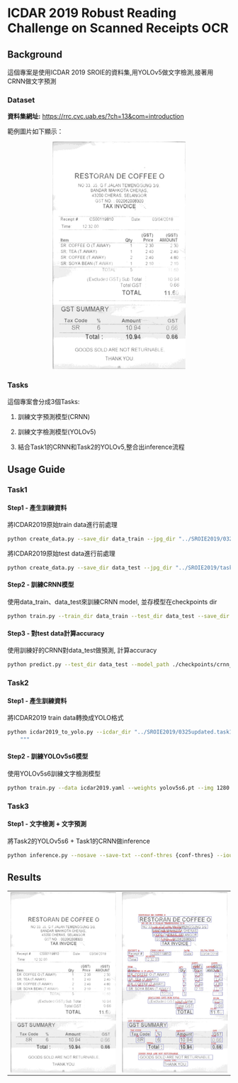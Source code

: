 # ICDAR 2019 Robust Reading Challenge on Scanned Receipts OCR

## Background
這個專案是使用ICDAR 2019 SROIE的資料集,用YOLOv5做文字檢測,接著用CRNN做文字預測

### Dataset
**資料集網址:** https://rrc.cvc.uab.es/?ch=13&com=introduction

範例圖片如下顯示：
<div align=center><img src="./Media/X51008030560.jpg" width="300"/></div>

### Tasks
這個專案會分成3個Tasks:

1. 訓練文字預測模型(CRNN)

2. 訓練文字檢測模型(YOLOv5)

3. 結合Task1的CRNN和Task2的YOLOv5,整合出inference流程

## Usage Guide
### Task1
#### Step1 - 產生訓練資料
將ICDAR2019原始train data進行前處理
```bash
python create_data.py --save_dir data_train --jpg_dir "../SROIE2019/0325updated.task1train(626p)/" --txt_dir "../SROIE2019/0325updated.task1train(626p)/"
```
將ICDAR2019原始test data進行前處理
```bash
python create_data.py --save_dir data_test --jpg_dir "../SROIE2019/task1_2_test(361p)/" --txt_dir "../SROIE2019/text_task1_2_test(361p)/" 
```
#### Step2 - 訓練CRNN模型
使用data_train、data_test來訓練CRNN model, 並存模型在checkpoints dir
```bash
python train.py --train_dir data_train --test_dir data_test --save_dir checkpoints
```
#### Step3 - 對test data計算accuracy
使用訓練好的CRNN對data_test做預測, 計算accuracy
```bash
python predict.py --test_dir data_test --model_path ./checkpoints/crnn_epoch100_testloss0.021956.pt
```

### Task2
#### Step1 - 產生訓練資料
將ICDAR2019 train data轉換成YOLO格式
```bash
python icdar2019_to_yolo.py --icdar_dir "../SROIE2019/0325updated.task1train(626p)" --image_dir datasets/ocr/images/train2017 --label_dir datasets/ocr/labels/train2017
    """
```
#### Step2 - 訓練YOLOv5s6模型
使用YOLOv5s6訓練文字檢測模型
```bash
python train.py --data icdar2019.yaml --weights yolov5s6.pt --img 1280 --epochs 500 --hyp hyp.scratch-low.yaml
```

### Task3
#### Step1 - 文字檢測 + 文字預測
將Task2的YOLOv5s6 + Task1的CRNN做inference
```bash
python inference.py --nosave --save-txt --conf-thres {conf-thres} --iou-thres {iou-thres} --weights {YOLOv5_path} --source {image_path}
```

## Results
<table>
  <tr>
    <td valign="top"><img src="./Media/X51008030560.jpg"/></td>
    <td valign="top"><img src="./Media/X51008030560_result.jpg"/></td>
  </tr>
</table>

